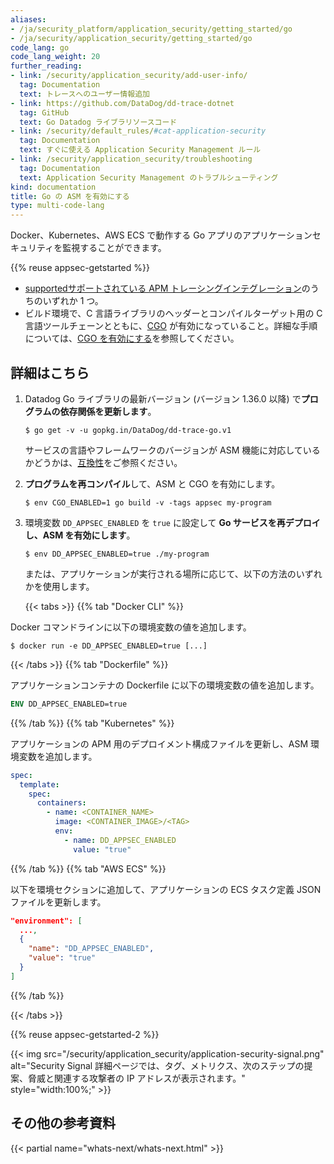 ```yaml
---
aliases:
- /ja/security_platform/application_security/getting_started/go
- /ja/security/application_security/getting_started/go
code_lang: go
code_lang_weight: 20
further_reading:
- link: /security/application_security/add-user-info/
  tag: Documentation
  text: トレースへのユーザー情報追加
- link: https://github.com/DataDog/dd-trace-dotnet
  tag: GitHub
  text: Go Datadog ライブラリソースコード
- link: /security/default_rules/#cat-application-security
  tag: Documentation
  text: すぐに使える Application Security Management ルール
- link: /security/application_security/troubleshooting
  tag: Documentation
  text: Application Security Management のトラブルシューティング
kind: documentation
title: Go の ASM を有効にする
type: multi-code-lang
---
```


Docker、Kubernetes、AWS ECS で動作する Go アプリのアプリケーションセキュリティを監視することができます。

{{% reuse appsec-getstarted %}}
- [supportedサポートされている APM トレーシングインテグレーション][1]のうちのいずれか 1 つ。
- ビルド環境で、C 言語ライブラリのヘッダーとコンパイルターゲット用の C 言語ツールチェーンとともに、[CGO][2] が有効になっていること。詳細な手順については、[CGO を有効にする][3]を参照してください。

## 詳細はこちら

1. Datadog Go ライブラリの最新バージョン (バージョン 1.36.0 以降) で**プログラムの依存関係を更新します**。

   ```console
   $ go get -v -u gopkg.in/DataDog/dd-trace-go.v1
   ```
   サービスの言語やフレームワークのバージョンが ASM 機能に対応しているかどうかは、[互換性][4]をご参照ください。

2. **プログラムを再コンパイル**して、ASM と CGO を有効にします。
   ```console
   $ env CGO_ENABLED=1 go build -v -tags appsec my-program
   ```

3. 環境変数 `DD_APPSEC_ENABLED` を `true` に設定して **Go サービスを再デプロイし、ASM を有効にします**。
   ```console
   $ env DD_APPSEC_ENABLED=true ./my-program
   ```
   または、アプリケーションが実行される場所に応じて、以下の方法のいずれかを使用します。

   {{< tabs >}}
{{% tab "Docker CLI" %}}

Docker コマンドラインに以下の環境変数の値を追加します。

```console
$ docker run -e DD_APPSEC_ENABLED=true [...]
```

{{< /tabs >}}
{{% tab "Dockerfile" %}}

アプリケーションコンテナの Dockerfile に以下の環境変数の値を追加します。

```Dockerfile
ENV DD_APPSEC_ENABLED=true
```

{{% /tab %}}
{{% tab "Kubernetes" %}}

アプリケーションの APM 用のデプロイメント構成ファイルを更新し、ASM 環境変数を追加します。

```yaml
spec:
  template:
    spec:
      containers:
        - name: <CONTAINER_NAME>
          image: <CONTAINER_IMAGE>/<TAG>
          env:
            - name: DD_APPSEC_ENABLED
              value: "true"
```

{{% /tab %}}
{{% tab "AWS ECS" %}}

以下を環境セクションに追加して、アプリケーションの ECS タスク定義 JSON ファイルを更新します。

```json
"environment": [
  ...,
  {
    "name": "DD_APPSEC_ENABLED",
    "value": "true"
  }
]
```

{{% /tab %}}

{{< /tabs >}}

{{% reuse appsec-getstarted-2 %}}

{{< img src="/security/application_security/application-security-signal.png" alt="Security Signal 詳細ページでは、タグ、メトリクス、次のステップの提案、脅威と関連する攻撃者の IP アドレスが表示されます。" style="width:100%;" >}}

## その他の参考資料

{{< partial name="whats-next/whats-next.html" >}}

[1]: /ja/security/application_security/enabling/compatibility/go#supported-frameworks
[2]: https://github.com/golang/go/wiki/cgo
[3]: /ja/security/application_security/enabling/compatibility/go#enabling-cgo
[4]: /ja/security/application_security/enabling/compatibility/go#compatibility

